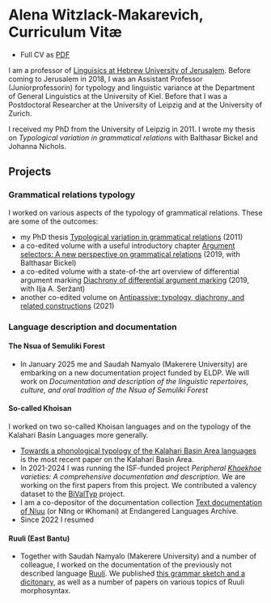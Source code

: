 # Alena Witzlack-Makarevich, Curriculum Vitæ
* Full CV as [PDF](https://github.com/alenawitzlack/CV/blob/main/Witzlack2024CV.pdf)

I am a professor of [Linguisics at Hebrew University of Jerusalem](https://en.linguistics.huji.ac.il/). Before coming to Jerusalem in 2018, I was an Assistant Professor (Juniorprofessorin) for typology and linguistic variance at the Department of General Linguistics at the University of Kiel. Before that I was a Postdoctoral Researcher at the University of Leipzig and at the University of Zurich.</p>

I received my PhD from the University of Leipzig in 2011. I wrote my thesis on _Typological variation in grammatical relations_ with Balthasar Bickel and Johanna Nichols.</p>
    
## Projects
### Grammatical relations typology
I worked on various aspects of the typology of grammatical relations. These are some of the outcomes:
* my PhD thesis [Typological variation in grammatical relations](https://zenodo.org/records/4191665) (2011)
* a co-edited volume with a useful introductory chapter  [Argument selectors: A new perspective on grammatical relations](https://benjamins.com/catalog/tsl.123) (2019, with Balthasar Bickel)
* a co-edited volume with a state-of-the art overview of differential argument marking [Diachrony of differential argument marking](https://www.langsci-press.org/catalog/book/173) (2019, with Ilja A. Seržant)
* another co-edited volume on [Antipassive: typology, diachrony, and related constructions](https://benjamins.com/catalog/tsl.130) (2021)

### Language description and documentation
#### The Nsua of Semuliki Forest
* In January 2025 me and Saudah Namyalo (Makerere University) are embarking on a new documentation project funded by ELDP. We will work on _Documentation and description of the linguistic repertoires, culture, and oral tradition of the Nsua of Semuliki Forest_

#### So-called Khoisan
I worked on two so-called Khoisan languages and on the typology of the Kalahari Basin Languages more generally.
* [Towards a phonological typology of the Kalahari Basin Area languages](https://www.degruyter.com/document/doi/10.1515/lingty-2022-0047/html?lang=en) is the most recent paper on the Kalahari Basin Area.
* In 2021-2024 I was running the ISF-funded project _Peripheral [Khoekhoe](https://glottolog.org/resource/languoid/id/khoe1242) varieties: A comprehensive documentation and description_. We are working on the first papers from this project. We contributed a valency dataset to the [BiValTyp](https://www.bivaltyp.info/languages/descriptions/Khoekhoe.html) project.
* I am a co-depositor of the documentation collection [Text documentation of Nǀuu](https://www.elararchive.org/uncategorized/SO_6a3f1361-78ed-4830-b166-ec84c6c47da8/) (or Nǁng or ǂKhomani) at Endangered Languages Archive.
* Since 2022 I resumed 

#### Ruuli (East Bantu)
* Together with Saudah Namyalo (Makerere University) and a number of colleague, I worked on the documentation of the previously not described language [Ruuli](https://www.elararchive.org/dk0089). We published [this grammar sketch and a dicitonary](https://langsci-press.org/catalog/book/326), as well as a number of papers on various topics of Ruuli morphosyntax.
